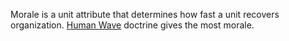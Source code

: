 Morale is a unit attribute that determines how fast a unit recovers
organization. [Human Wave](/wiki/Human_Wave "Human Wave") doctrine gives
the most morale.
